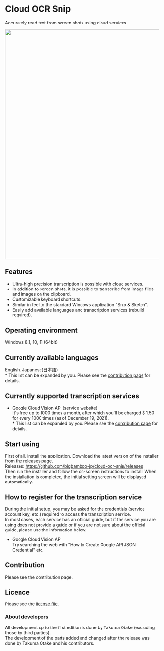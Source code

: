 # Cloud OCR Snip
Accurately read text from screen shots using cloud services.

<img src="https://user-images.githubusercontent.com/96374682/151562571-ce91f572-7eaf-4963-a746-c3594e434be8.gif" width="750">

## Features
* Ultra-high precision transcription is possible with cloud services.
* In addition to screen shots, it is possible to transcribe from image files and images on the clipboard.
* Customizable keyboard shortcuts.
* Similar in feel to the standard Windows application "Snip & Sketch".
* Easily add available languages and transcription services (rebuild required).
## Operating environment
Windows 8.1, 10, 11 (64bit)
## Currently available languages
English, Japanese(日本語)  
\* This list can be expanded by you. Please see the [contribution page](https://github.com/bigbamboo-jp/cloud-ocr-snip/wiki/About-contribution) for details.
## Currently supported transcription services
* Google Cloud Vision API ([service website](https://cloud.google.com/vision))  
  It's free up to 1000 times a month, after which you'll be charged $ 1.50 for every 1000 times (as of December 19, 2021).    
\* This list can be expanded by you. Please see the [contribution page](https://github.com/bigbamboo-jp/cloud-ocr-snip/wiki/About-contribution) for details.
## Start using
First of all, install the application. Download the latest version of the installer from the releases page.  
Releases: https://github.com/bigbamboo-jp/cloud-ocr-snip/releases  
Then run the installer and follow the on-screen instructions to install. When the installation is completed, the initial setting screen will be displayed automatically.
## How to register for the transcription service
During the initial setup, you may be asked for the credentials (service account key, etc.) required to access the transcription service.  
In most cases, each service has an official guide, but if the service you are using does not provide a guide or if you are not sure about the official guide, please use the information below.
* Google Cloud Vision API  
  Try searching the web with "How to Create Google API JSON Credential" etc.
## Contribution
Please see the [contribution page](https://github.com/bigbamboo-jp/cloud-ocr-snip/wiki/About-contribution).
## Licence
Please see the [license file](LICENSE.txt).
### About developers
All development up to the first edition is done by Takuma Otake (excluding those by third parties).  
The development of the parts added and changed after the release was done by Takuma Otake and his contributors.
